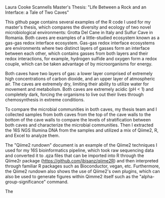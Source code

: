 Laura Cooke Scannells Master's Thesis: "Life Between a Rock and an Interface: a Tale of Two Caves"

This github page contains several examples of the R code I used for my master's thesis, which compares the diversity and ecology of two novel microbiological environments: Grotta Del Cane in Italy and Sulfur Cave in Romania. Both caves are examples of a little-studied ecosystem known as a gas-gas redox interface ecosystem. Gas-gas redox interface ecosystems are environments where two distinct layers of gasses form an interface between each other, which contains gasses from both layers and their redox interactions, for example, hydrogen sulfide and oxygen form a redox couple, which can be taken advantage of by microorganisms for energy.

Both caves have two layers of gas: a lower layer comprised of extremely high concentrations of carbon dioxide, and an upper layer of atmospheric air. The caves are extremely dry, limiting their ability to utilize water for movement and metabolism. Both caves are extremely acidic (pH < 1) and completely dark, forcing the organisms to live out their lives through chemosynthesis in extreme conditions.

To compare the microbial communities in both caves, my thesis team and I collected samples from both caves from the top of the cave walls to the bottom of the cave walls to compare the levels of stratification between both caves and characterize the microbial communities. Then I extracted the 16S NGS Illumina DNA from the samples and utilized a mix of Qiime2, R, and Excel to analyze them.

The "Qiime2 rundown" document is an example of the Qiime2 techniques I used for my 16S bioinformatics pipeline, which took raw sequencing data and converted it to .qza files that can be imported into R through the Qiime2r package (https://github.com/jbisanz/qiime2R) and then interpreted through familiar R packages such as Bioconductor, vegan, etc. Furthermore, the Qiime2 rundown also shows the use of Qiime2's own plugins, which can also be used to generate figures within Qimme2 itself such as the "alpha-group-significance" command.

The 
